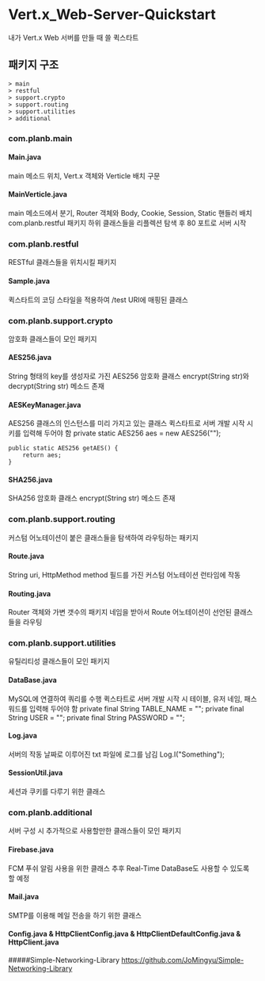 # Vert.x_Web-Server-Quickstart
내가 Vert.x Web 서버를 만들 때 쓸 퀵스타트


## 패키지 구조
	> main
	> restful
	> support.crypto
	> support.routing
	> support.utilities
	> additional
### com.planb.main
#### Main.java
main 메소드 위치, Vert.x 객체와 Verticle 배치 구문
#### MainVerticle.java
main 메소드에서 분기, Router 객체와 Body, Cookie, Session, Static 핸들러 배치
com.planb.restful 패키지 하위 클래스들을 리플렉션 탐색 후 80 포트로 서버 시작

### com.planb.restful
RESTful 클래스들을 위치시킬 패키지
#### Sample.java
퀵스타트의 코딩 스타일을 적용하여 /test URI에 매핑된 클래스

### com.planb.support.crypto
암호화 클래스들이 모인 패키지
#### AES256.java
String 형태의 key를 생성자로 가진 AES256 암호화 클래스
encrypt(String str)와 decrypt(String str) 메소드 존재
#### AESKeyManager.java
AES256 클래스의 인스턴스를 미리 가지고 있는 클래스
퀵스타트로 서버 개발 시작 시 키를 입력해 두어야 함
	private static AES256 aes = new AES256("");
	
	public static AES256 getAES() {
		return aes;
	}
#### SHA256.java
SHA256 암호화 클래스
encrypt(String str) 메소드 존재

### com.planb.support.routing
커스텀 어노테이션이 붙은 클래스들을 탐색하여 라우팅하는 패키지
#### Route.java
String uri, HttpMethod method 필드를 가진 커스텀 어노테이션
런타임에 작동
#### Routing.java
Router 객체와 가변 갯수의 패키지 네임을 받아서 Route 어노테이션이 선언된 클래스들을 라우팅

### com.planb.support.utilities
유틸리티성 클래스들이 모인 패키지
#### DataBase.java
MySQL에 연결하여 쿼리를 수행
퀵스타트로 서버 개발 시작 시 테이블, 유저 네임, 패스워드를 입력해 두어야 함
	private final String TABLE_NAME = "";
	private final String USER = "";
	private final String PASSWORD = "";
#### Log.java
서버의 작동 날짜로 이루어진 txt 파일에 로그를 남김
	Log.I("Something");
#### SessionUtil.java
세션과 쿠키를 다루기 위한 클래스

### com.planb.additional
서버 구성 시 추가적으로 사용할만한 클래스들이 모인 패키지
#### Firebase.java
FCM 푸쉬 알림 사용을 위한 클래스
추후 Real-Time DataBase도 사용할 수 있도록 할 예정
#### Mail.java
SMTP를 이용해 메일 전송을 하기 위한 클래스
#### Config.java & HttpClientConfig.java & HttpClientDefaultConfig.java & HttpClient.java
#####Simple-Networking-Library
<https://github.com/JoMingyu/Simple-Networking-Library>
